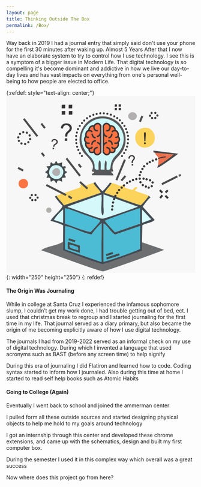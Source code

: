 ```yaml
---
layout: page
title: Thinking Outside The Box
permalink: /Box/
---
```


Way back in 2019 I had a journal entry that simply said don't use your phone for the first 30 minutes after waking up. Almost 5 Years After that I now have an elaborate system to try to control how I use technology. I see this is a symptom of a bigger issue in Modern Life. That digital technology is so compelling it's become dominant and addictive in how we live our day-to-day lives and has vast impacts on everything from one's personal well-being to how people are elected to office.

{:refdef: style="text-align: center;"}
![](/img/box.webp){: width="250" height="250"}
{: refdef}

#### The Origin Was Journaling

While in college at Santa Cruz I experienced the infamous sophomore slump, I couldn’t get my work done, I had trouble getting out of bed, ect. I used that christmas break to regroup and I started journaling for the first time in my life. That journal served as a diary primary, but also became the origin of me becoming explicitly aware of how I use digital technology. 

The journals I had from 2019-2022 served as an informal check on my use of digital technology. During which I invented a language that used acronyms such as BAST (before any screen time) to help signify

During this era of journaling I did Flatiron and learned how to code. Coding syntax started to inform how I journaled. Also during this time at home I started to read self help books such as Atomic Habits

#### Going to College (Again)

Eventually I went back to school and joined the ammerman center

I pulled form all these outside sources and started designing physical objects to help me hold to my goals around technology 

I got an internship through this center and developed these chrome extensions, and came up with the schematics, design and built my first computer box.

During the semester I used it in this complex way which overall was a great success

Now where does this project go from here?

